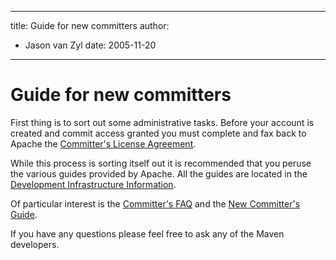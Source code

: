 ---

title: Guide for new committers
author: 
- Jason van Zyl
date: 2005-11-20
----------------

<!--
Licensed to the Apache Software Foundation (ASF) under one
or more contributor license agreements.  See the NOTICE file
distributed with this work for additional information
regarding copyright ownership.  The ASF licenses this file
to you under the Apache License, Version 2.0 (the
"License"); you may not use this file except in compliance
with the License.  You may obtain a copy of the License at

http://www.apache.org/licenses/LICENSE-2.0

Unless required by applicable law or agreed to in writing,
software distributed under the License is distributed on an
"AS IS" BASIS, WITHOUT WARRANTIES OR CONDITIONS OF ANY
KIND, either express or implied.  See the License for the
specific language governing permissions and limitations
under the License.
-->

# Guide for new committers

First thing is to sort out some administrative tasks. Before your account is created and commit access granted you must complete and fax back to Apache the [Committer&apos;s License Agreement](http://www.apache.org/licenses/#clas).

While this process is sorting itself out it is recommended that you peruse the various guides provided by Apache. All the guides are located in the [Development Infrastructure Information](http://www.apache.org/dev/).

Of particular interest is the [Committer&apos;s FAQ](http://www.apache.org/dev/committers.html) and the [New Committer&apos;s Guide](http://www.apache.org/dev/new-committers-guide.html).

If you have any questions please feel free to ask any of the Maven developers.

